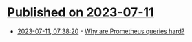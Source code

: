 # [Published on 2023-07-11](index.md)

* [2023-07-11, 07:38:20](https://lobste.rs/s/xeubho/why_are_prometheus_queries_hard) - [Why are Prometheus queries hard?](https://fiberplane.com/blog/why-are-prometheus-queries-hard)
